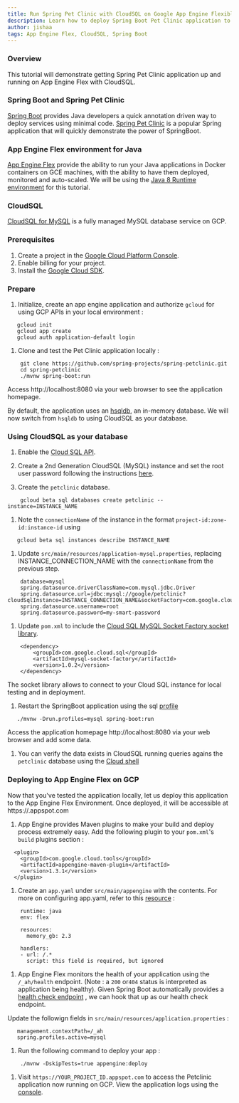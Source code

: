 ```yaml
---
title: Run Spring Pet Clinic with CloudSQL on Google App Engine Flexible Environment
description: Learn how to deploy Spring Boot Pet Clinic application to Google App Engine flexible environment and use CloudSQL.
author: jishaa
tags: App Engine Flex, CloudSQL, Spring Boot
---
```


### Overview
This tutorial will demonstrate getting Spring Pet Clinic application up and running on App Engine Flex with CloudSQL.

### Spring Boot and Spring Pet Clinic
[Spring Boot](https://projects.spring.io/spring-boot/) provides Java developers a quick annotation driven way to deploy services using minimal code.
[Spring Pet Clinic](https://github.com/spring-projects/spring-petclinic) is a popular Spring application that will quickly demonstrate the power of SpringBoot.

### App Engine Flex environment for Java
[App Engine Flex](https://cloud.google.com/appengine/docs/flexible/java/) provide the ability to run your Java applications in Docker containers on GCE machines, with the ability
to have them deployed, monitored and auto-scaled.
We will be using the [Java 8 Runtime environment](https://cloud.google.com/appengine/docs/flexible/java/dev-java-only) for this tutorial.

### CloudSQL
[CloudSQL for MySQL](https://cloud.google.com/sql/docs/mysql/) is a fully managed MySQL database service on GCP.

### Prerequisites
1. Create a project in the [Google Cloud Platform Console](https://console.cloud.google.com/).
1. Enable billing for your project.
1. Install the [Google Cloud SDK](https://cloud.google.com/sdk/).

### Prepare
1. Initialize, create an app engine application and authorize `gcloud` for using GCP APIs in your local environment :
```
   gcloud init
   gcloud app create
   gcloud auth application-default login
```
1. Clone and test the Pet Clinic application locally :
```
    git clone https://github.com/spring-projects/spring-petclinic.git
    cd spring-petclinic
    ./mvnw spring-boot:run
```

  Access http://localhost:8080 via your web browser to see the application homepage.

  By default, the application uses an [hsqldb](http://hsqldb.org/), an in-memory database.
  We will now switch from `hsqldb` to using CloudSQL as your database.

### Using CloudSQL as your database

1. Enable the [Cloud SQL API](https://console.cloud.google.com/flows/enableapi?apiid=sqladmin).

1. Create a 2nd Generation CloudSQL (MySQL) instance and set the root user password following the instructions [here](https://cloud.google.com/sql/docs/mysql/create-instance#create-2nd-gen).

1. Create the `petclinic` database.
```
    gcloud beta sql databases create petclinic --instance=INSTANCE_NAME
```
1. Note the `connectionName` of the instance in the format `project-id:zone-id:instance-id`  using
```
   gcloud beta sql instances describe INSTANCE_NAME
```
1. Update `src/main/resources/application-mysql.properties`, replacing INSTANCE_CONNECTION_NAME with the `connectionName` from the previous step.
```
    database=mysql
    spring.datasource.driverClassName=com.mysql.jdbc.Driver
    spring.datasource.url=jdbc:mysql://google/petclinic?cloudSqlInstance=INSTANCE_CONNECTION_NAME&socketFactory=com.google.cloud.sql.mysql.SocketFactory
    spring.datasource.username=root
    spring.datasource.password=my-smart-password
```
1. Update `pom.xml` to include the [Cloud SQL MySQL Socket Factory socket library](https://github.com/GoogleCloudPlatform/cloud-sql-mysql-socket-factory).
```
    <dependency>
        <groupId>com.google.cloud.sql</groupId>
        <artifactId>mysql-socket-factory</artifactId>
        <version>1.0.2</version>
    </dependency>
```
   The socket library allows to connect to your Cloud SQL instance for local testing and in deployment.
1. Restart the SpringBoot application using the sql [profile](http://docs.spring.io/spring-boot/docs/current/maven-plugin/examples/run-profiles.html)
```
   ./mvnw -Drun.profiles=mysql spring-boot:run
```
  Access the application homepage http://localhost:8080 via your web browser and add some data.
1. You can verify the data exists in CloudSQL running queries agains the `petclinic` database using the [Cloud shell](https://cloud.google.com/sql/docs/mysql/quickstart#connect_to_your_instance_using_the_db_client_client_in_the_cloud_shell)


### Deploying to App Engine Flex on GCP
Now that you've tested the application locally, let us deploy this application to the App Engine Flex Environment.
Once deployed, it will be accessible at https://<your-project-id>.appspot.com

1. App Engine provides Maven plugins to make your build and deploy process extremely easy.
   Add the following plugin to your `pom.xml`'s `build` plugins section :
```
  <plugin>
    <groupId>com.google.cloud.tools</groupId>
    <artifactId>appengine-maven-plugin</artifactId>
    <version>1.3.1</version>
  </plugin>
```

1. Create an `app.yaml` under `src/main/appengine` with the contents.
For more on configuring app.yaml, refer to this [resource](https://cloud.google.com/appengine/docs/flexible/java/configuring-your-app-with-app-yaml) :
```
    runtime: java
    env: flex

    resources:
      memory_gb: 2.3

    handlers:
    - url: /.*
      script: this field is required, but ignored
 ```

1. App Engine Flex monitors the health of your application using the `/_ah/health` endpoint.
(Note : a `200` or`404` status is interpreted as application being healthy).
Given Spring Boot automatically provides a [health check endpoint](https://docs.spring.io/spring-boot/docs/current/reference/html/production-ready-endpoints.html#production-ready-health)
, we can hook that up as our health check endpoint.

Update the followign fields in `src/main/resources/application.properties` :
```
   management.contextPath=/_ah
   spring.profiles.active=mysql
```

1. Run the following command to deploy your app :
```
    ./mvnw -DskipTests=true appengine:deploy
```

1. Visit `https://YOUR_PROJECT_ID.appspot.com` to access the Petclinic application now running on GCP.
View the application logs using the [console](https://console.cloud.google.com/logs/viewer).
